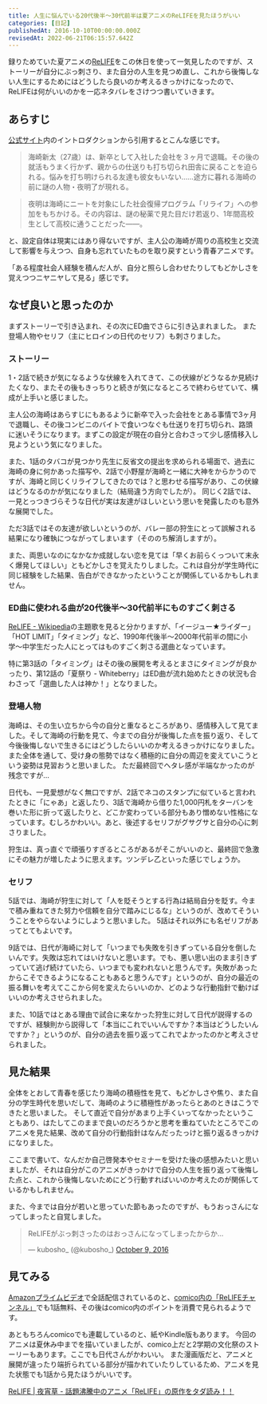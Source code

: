 ```yaml
---
title: 人生に悩んでいる20代後半〜30代前半は夏アニメのReLIFEを見たほうがいい
categories: [日記]
publishedAt: 2016-10-10T00:00:00.000Z
revisedAt: 2022-06-21T06:15:57.642Z
---
```


録りためていた夏アニメの[ReLIFE](http://relife-anime.com/)をこの休日を使って一気見したのですが、ストーリーが自分にぶっ刺さり、また自分の人生を見つめ直し、これから後悔しない人生にするためにはどうしたら良いのか考えるきっかけになったので、ReLIFEは何がいいのかを一応ネタバレをさけつつ書いていきます。

## あらすじ

[公式サイト](http://relife-anime.com/story/introduction.html)内のイントロダクションから引用するとこんな感じです。

> 海崎新太（27歳）は、新卒として入社した会社を３ヶ月で退職。その後の就活もうまく行かず、親からの仕送りも打ち切られ田舎に戻ることを迫られる。悩みを打ち明けられる友達も彼女もいない……途方に暮れる海崎の前に謎の人物・夜明了が現れる。

> 夜明は海崎にニートを対象にした社会復帰プログラム「リライフ」への参加をもちかける。その内容は、謎の秘薬で見た目だけ若返り、1年間高校生として高校に通うことだった――。

と、設定自体は現実にはあり得ないですが、主人公の海崎が周りの高校生と交流して影響を与えつつ、自身も忘れていたものを取り戻すという青春アニメです。

「ある程度社会人経験を積んだ人が、自分と照らし合わせたりしてもどかしさを覚えつつニヤニヤして見る」感じです。

## なぜ良いと思ったのか

まずストーリーで引き込まれ、その次にED曲でさらに引き込まれました。
また登場人物やセリフ（主にヒロインの日代のセリフ）も刺さりました。

### ストーリー

1・2話で続きが気になるような伏線を入れてきて、この伏線がどうなるか見続けたくなり、またその後もきっちりと続きが気になるところで終わらせていて、構成が上手いと感じました。

主人公の海崎はあらすじにもあるように新卒で入った会社をとある事情で3ヶ月で退職し、その後コンビニのバイトで食いつなぐも仕送りを打ち切られ、路頭に迷いそうになります。まずこの設定が現在の自分と合わさって少し感情移入し見ようという気になりました。

また、1話のタバコが見つかり先生に反省文の提出を求められる場面で、過去に海崎の身に何かあった描写や、2話で小野屋が海崎と一緒に大神をからかうのですが、海崎と同じくリライフしてきたのでは？と思わせる描写があり、この伏線はどうなるのかが気になりました（結局違う方向でしたが）。
同じく2話では、一見とっつきづらそうな日代が実は友達がほしいという思いを発露したのも意外な展開でした。

ただ3話ではその友達が欲しいというのが、バレー部の狩生にとって誤解される結果になり確執につながってしまいます（そののち解消しますが）。

また、両思いなのになかなか成就しない恋を見ては「早くお前らくっついて末永く爆発してほしい」ともどかしさを覚えたりしました。これは自分が学生時代に同じ経験をした結果、告白ができなかったということが関係しているかもしれません。

### ED曲に使われる曲が20代後半〜30代前半にものすごく刺さる

[ReLIFE \- Wikipedia](https://ja.wikipedia.org/wiki/ReLIFE#.E4.B8.BB.E9.A1.8C.E6.AD.8C)の主題歌を見ると分かりますが、「イージュー★ライダー」「HOT LIMIT」「タイミング」など、1990年代後半〜2000年代前半の間に小学〜中学生だった人にとってはものすごく刺さる選曲となっています。

特に第3話の「タイミング」はその後の展開を考えるとまさにタイミングが良かったり、第12話の「夏祭り - Whiteberry」はED曲が流れ始めたときの状況も合わさって「選曲した人は神か！」となりました。

### 登場人物

海崎は、その生い立ちから今の自分と重なるところがあり、感情移入して見てました。そして海崎の行動を見て、今までの自分が後悔した点を振り返り、そして今後後悔しないで生きるにはどうしたらいいのか考えるきっかけになりました。
また全体を通して、受け身の態勢ではなく積極的に自分の周辺を変えていこうという姿勢は見習おうと思いました。
ただ最終回でヘタレ感が半端なかったのが残念ですが…

日代も、一見愛想がなく無口ですが、2話でネコのスタンプに似ていると言われたときに「にゃあ」と返したり、3話で海崎から借りた1,000円札をターバンを巻いた形に折って返したりと、どこか変わっている部分もあり憎めない性格になっています。むしろかわいい。あと、後述するセリフがグサグサと自分の心に刺さりました。

狩生は、真っ直ぐで頑張りすぎるところがあるがそこがいいのと、最終回で急激にその魅力が増したように思えます。ツンデレ乙といった感じでしょうか。

### セリフ

5話では、海崎が狩生に対して「人を貶そうとする行為は結局自分を貶す。今まで積み重ねてきた努力や信頼を自分で踏みにじるな」というのが、改めてそういうことをやらないようにしようと思いました。
5話はそれ以外にも名ゼリフがあってとてもよいです。

9話では、日代が海崎に対して「いつまでも失敗を引きずっている自分を倒したいんです。失敗は忘れてはいけないと思います。でも、悪い思い出のまま引きずっていて逃げ続けていたら、いつまでも変われないと思うんです。失敗があったからこそできるようになることもあると思うんです」というのが、自分の最近の振る舞いを考えてここから何を変えたらいいのか、どのような行動指針で動けばいいのか考えさせられました。

また、10話ではとある理由で試合に来なかった狩生に対して日代が説得するのですが、経験則から説得して「本当にこれでいいんですか？本当はどうしたいんですか？」というのが、自分の過去を振り返ってこれでよかったのかと考えさせられました。

## 見た結果

全体をとおして青春を感じたり海崎の積極性を見て、もどかしさや焦り、また自分の学生時代を思いだして、海崎のように積極性があったらとあのときはこうできたと思いました。
そして直近で自分があまり上手くいってなかったということもあり、はたしてこのままで良いのだろうかと思考を重ねていたところでこのアニメを見た結果、改めて自分の行動指針はなんだったっけと振り返るきっかけになりました。

ここまで書いて、なんだか自己啓発本やセミナーを受けた後の感想みたいと思いましたが、それは自分がこのアニメがきっかけで自分の人生を振り返って後悔した点と、これから後悔しないためにどう行動すればいいのか考えたのが関係しているかもしれません。

また、今までは自分が若いと思っていた節もあったのですが、もうおっさんになってしまったと自覚しました。
<blockquote class="twitter-tweet" data-lang="en"><p lang="ja" dir="ltr">ReLIFEがぶっ刺さったのはおっさんになってしまったからか…</p>&mdash; kubosho_ (@kubosho_) <a href="https://twitter.com/kubosho_/status/785107773713358848">October 9, 2016</a></blockquote>

## 見てみる

[Amazonプライムビデオ](https://www.amazon.co.jp/dp/B01HDFJNHU)で全話配信されているのと、[comico内の「ReLIFEチャンネル」](http://www.comico.jp/special/index.nhn)でも1話無料、その後はcomico内のポイントを消費で見られるようです。

あともちろんcomicoでも連載しているのと、紙やKindle版もあります。
今回のアニメは夏休み中までを描いていましたが、comico上だと2学期の文化祭のストーリーもあります。ここでも日代さんがかわいい。
また漫画版だと、アニメと展開が違ったり端折られている部分が描かれていたりしているため、アニメを見た状態でも1話から見たほうがいいです。

[ReLIFE \| 夜宵草 \- 話題沸騰中のアニメ「ReLIFE」の原作をタダ読み！！](http://www.comico.jp/articleList.nhn?titleNo=2)

